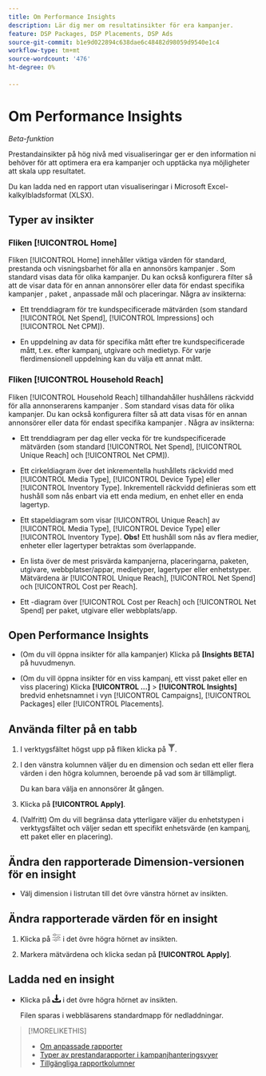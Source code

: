 ```yaml
---
title: Om Performance Insights
description: Lär dig mer om resultatinsikter för era kampanjer.
feature: DSP Packages, DSP Placements, DSP Ads
source-git-commit: b1e9d022894c638dae6c48482d98059d9540e1c4
workflow-type: tm+mt
source-wordcount: '476'
ht-degree: 0%

---
```


# Om Performance Insights

*Beta-funktion*

<!-- Edit title and metadata as necessary -->

Prestandainsikter på hög nivå med visualiseringar ger er den information ni behöver för att optimera era era kampanjer och upptäcka nya möjligheter att skala upp resultatet.

Du kan ladda ned en rapport utan visualiseringar i Microsoft Excel-kalkylbladsformat (XLSX).

## Typer av insikter

### Fliken [!UICONTROL Home]

Fliken [!UICONTROL Home] innehåller viktiga värden för standard, prestanda och visningsbarhet för alla en annonsörs kampanjer <!-- active only? -->. Som standard visas data för olika kampanjer. Du kan också konfigurera filter så att de visar data för en annan annonsörer eller data för endast specifika kampanjer <!-- active only? -->, paket <!-- active only? -->, anpassade mål och placeringar<!-- active only? -->. Några av insikterna:

* Ett trenddiagram för tre kundspecificerade mätvärden (som standard [!UICONTROL Net Spend], [!UICONTROL Impressions] och [!UICONTROL Net CPM]).

* En uppdelning av data för specifika mått efter tre kundspecificerade mått, t.ex. efter kampanj, utgivare och medietyp. För varje flerdimensionell uppdelning kan du välja ett annat mått.

### Fliken [!UICONTROL Household Reach]

Fliken [!UICONTROL Household Reach] tillhandahåller hushållens räckvidd för alla annonserarens kampanjer <!-- active only? -->. Som standard visas data för olika kampanjer. Du kan också konfigurera filter så att data visas för en annan annonsörer eller data för endast specifika kampanjer <!-- active only? -->. Några av insikterna:

* Ett trenddiagram per dag eller vecka för tre kundspecificerade mätvärden (som standard [!UICONTROL Net Spend], [!UICONTROL Unique Reach] och [!UICONTROL Net CPM]).

* Ett cirkeldiagram över det inkrementella hushållets räckvidd med [!UICONTROL Media Type], [!UICONTROL Device Type] eller [!UICONTROL Inventory Type]. Inkrementell räckvidd definieras som ett hushåll som nås enbart via ett enda medium, en enhet eller en enda lagertyp.

* Ett stapeldiagram som visar [!UICONTROL Unique Reach] av [!UICONTROL Media Type], [!UICONTROL Device Type] eller [!UICONTROL Inventory Type]. **Obs!** Ett hushåll som nås av flera medier, enheter eller lagertyper betraktas som överlappande.

* En lista över de mest prisvärda kampanjerna, placeringarna, paketen, utgivare, webbplatser/appar, medietyper, lagertyper eller enhetstyper. Mätvärdena är [!UICONTROL Unique Reach], [!UICONTROL Net Spend] och [!UICONTROL Cost per Reach].

* Ett <!-- ???? -->-diagram över [!UICONTROL Cost per Reach] och [!UICONTROL Net Spend] per paket, utgivare eller webbplats/app.

## Open Performance Insights

* (Om du vill öppna insikter för alla kampanjer) Klicka på **[Insights BETA]** på huvudmenyn.

* (Om du vill öppna insikter för en viss kampanj, ett visst paket eller en viss placering) Klicka **[!UICONTROL ...]** > **[!UICONTROL Insights]** bredvid enhetsnamnet i vyn [!UICONTROL Campaigns], [!UICONTROL Packages] eller [!UICONTROL Placements].

## Använda filter på en tabb

1. I verktygsfältet högst upp på fliken
klicka på ![Filterknappen](/help/dsp/assets/filter.png).

1. I den vänstra kolumnen väljer du en dimension och sedan ett eller flera värden i den högra kolumnen, beroende på vad som är tillämpligt.

   Du kan bara välja en annonsörer åt gången.

1. Klicka på **[!UICONTROL Apply]**.

1. (Valfritt) Om du vill begränsa data ytterligare väljer du enhetstypen i verktygsfältet och väljer sedan ett specifikt enhetsvärde (en kampanj, ett paket eller en placering).

## Ändra den rapporterade Dimension-versionen för en insight

* Välj dimension i listrutan till det övre vänstra hörnet av insikten.

## Ändra rapporterade värden för en insight

1. Klicka på ![Målinställningar](/help/dsp/assets/metric-settings.png "Målinställningar") i det övre högra hörnet av insikten.

1. Markera mätvärdena och klicka sedan på **[!UICONTROL Apply]**.

## Ladda ned en insight

* Klicka på ![Hämta](/help/creative/assets/download.png "Hämta") i det övre högra hörnet av insikten.

  Filen sparas i webbläsarens standardmapp för nedladdningar.

>[!MORELIKETHIS]
>
>* [Om anpassade rapporter](/help/dsp/reports/report-about.md)
>* [Typer av prestandarapporter i kampanjhanteringsvyer](/help/dsp/campaign-management/reports/campaign-reports-about.md)
>* [Tillgängliga rapportkolumner](/help/dsp/reports/report-columns.md)
